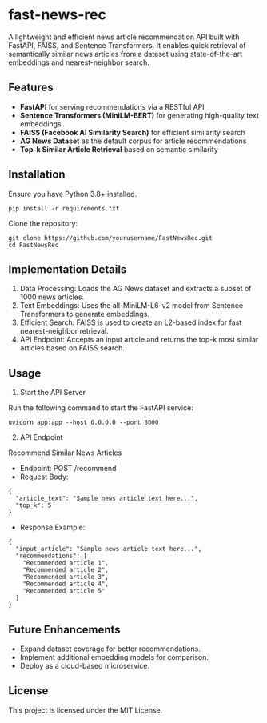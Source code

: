 # fast-news-rec
A lightweight and efficient news article recommendation API built with FastAPI, FAISS, and Sentence Transformers. It enables quick retrieval of semantically similar news articles from a dataset using state-of-the-art embeddings and nearest-neighbor search.

## Features
- **FastAPI** for serving recommendations via a RESTful API
- **Sentence Transformers (MiniLM-BERT)** for generating high-quality text embeddings
- **FAISS (Facebook AI Similarity Search)** for efficient similarity search
- **AG News Dataset** as the default corpus for article recommendations
- **Top-k Similar Article Retrieval** based on semantic similarity

## Installation

Ensure you have Python 3.8+ installed.

`pip install -r requirements.txt`

Clone the repository:

```
git clone https://github.com/yourusername/FastNewsRec.git
cd FastNewsRec
```

## Implementation Details

1. Data Processing: Loads the AG News dataset and extracts a subset of 1000 news articles.
2. Text Embeddings: Uses the all-MiniLM-L6-v2 model from Sentence Transformers to generate embeddings.
3. Efficient Search: FAISS is used to create an L2-based index for fast nearest-neighbor retrieval.
4. API Endpoint: Accepts an input article and returns the top-k most similar articles based on FAISS search.

## Usage

1. Start the API Server

Run the following command to start the FastAPI service:

`uvicorn app:app --host 0.0.0.0 --port 8000`

2. API Endpoint

Recommend Similar News Articles
- Endpoint: POST /recommend
- Request Body:

```
{
  "article_text": "Sample news article text here...",
  "top_k": 5
}
```

- Response Example:

```
{
  "input_article": "Sample news article text here...",
  "recommendations": [
    "Recommended article 1",
    "Recommended article 2",
    "Recommended article 3",
    "Recommended article 4",
    "Recommended article 5"
  ]
}
```

## Future Enhancements

- Expand dataset coverage for better recommendations.
- Implement additional embedding models for comparison.
- Deploy as a cloud-based microservice.

## License

This project is licensed under the MIT License.
